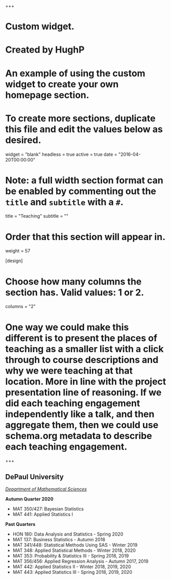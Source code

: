 +++
# Custom widget.
# Created by HughP
# An example of using the custom widget to create your own homepage section.
# To create more sections, duplicate this file and edit the values below as desired.
widget = "blank"
headless = true
active = true
date = "2016-04-20T00:00:00"

# Note: a full width section format can be enabled by commenting out the `title` and `subtitle` with a `#`.
title = "Teaching"
subtitle = ""


# Order that this section will appear in.
weight = 57

[design]
  # Choose how many columns the section has. Valid values: 1 or 2.
  columns = "2"

# One way we could make this different is to present the places of teaching as a smaller list with a click through to course descriptions and why we were teaching at that location. More in line with the project presentation line of reasoning. If we did each teaching engagement independently like a talk, and then aggregate them, then we could use schema.org metadata to describe each teaching engagement.

+++
<h2>DePaul University</h2>

_[Department of Mathematical Sciences](https://csh.depaul.edu/academics/mathematical-sciences/Pages/default.aspx)_

**Autumn Quarter 2020**
+ MAT 350/427: Bayesian Statistics
+ MAT 441: Applied Statistics I

**Past Quarters**
+ HON 180: Data Analysis and Statistics - Spring 2020
+ MAT 137: Business Statistics - Autumn 2018
+ MAT 341/448: Statistical Methods Using SAS - Winter 2019
+ MAT 348: Applied Statistical Methods - Winter 2018, 2020
+ MAT 353: Probability & Statistics III - Spring 2018, 2019
+ MAT 356/456: Applied Regression Analysis - Autumn 2017, 2019
+ MAT 442: Applied Statistics II - Winter 2018, 2019, 2020
+ MAT 443: Applied Statistics III - Spring 2018, 2019, 2020

